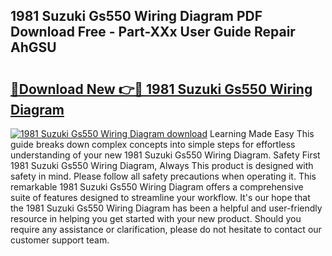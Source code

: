 ## 1981 Suzuki Gs550 Wiring Diagram PDF Download Free - Part-XXx User Guide Repair AhGSU

# <h2><a href="http://dfskmp.blite.top/?on=1981+Suzuki+Gs550+Wiring+Diagram">🔗Download New 👉🔴 1981 Suzuki Gs550 Wiring Diagram</a></h2>

[![1981 Suzuki Gs550 Wiring Diagram download](https://i.imgur.com/lujVjoI.png)](http://dfskmp.blite.top/?on=1981+Suzuki+Gs550+Wiring+Diagram)
Learning Made Easy This guide breaks down complex concepts into simple steps for effortless understanding of your new 1981 Suzuki Gs550 Wiring Diagram. Safety First 1981 Suzuki Gs550 Wiring Diagram, Always This product is designed with safety in mind. Please follow all safety precautions when operating it. This remarkable 1981 Suzuki Gs550 Wiring Diagram offers a comprehensive suite of features designed to streamline your workflow. It's our hope that the 1981 Suzuki Gs550 Wiring Diagram has been a helpful and user-friendly resource in helping you get started with your new product. Should you require any assistance or clarification, please do not hesitate to contact our customer support team.
